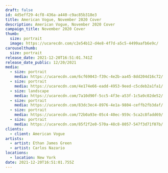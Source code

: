 ```yaml
---
draft: false
id: 4d5eff29-4cf8-436a-a440-c9ac85b318e3
title: American Vogue, November 2020 Cover
description: American Vogue, November 2020 Cover
campaign_title: November 2020 Cover
thumb:
  size: portrait
  image: https://ucarecdn.com/c2e54b12-d4e8-4f7d-a5c5-4499aafb6e9c/
carouselthumb:
  size: portrait
release_date: 2021-12-20T16:51:01.741Z
release_date_public: 12/20/2021
media:
  - size: portrait
    media: https://ucarecdn.com/6cf69043-f39c-4e2b-aa45-8dd204d16c72/
  - size: portrait
    media: https://ucarecdn.com/4e174e66-eadd-4953-9eed-c5cdeb2a1fa1/
  - size: landscape
    media: https://ucarecdn.com/7a10d90f-5cc5-4f3e-a53f-1c5a9c02de52/
  - size: portrait
    media: https://ucarecdn.com/83dc3ec4-8976-4e1a-9804-ceffb2fb3daf/
  - size: portrait
    media: https://ucarecdn.com/72b0a93e-05c4-40ec-959c-5ca2c8fadd69/
  - size: portrait
    media: https://ucarecdn.com/85f2f2e0-570a-48c8-8057-547f3d71f07b/
clients:
  - client: American Vogue
artists:
  - artist: Ethan James Green
  - artist: Carlos Nazario
locations:
  - location: New York
date: 2021-12-20T16:51:01.755Z
---
```

